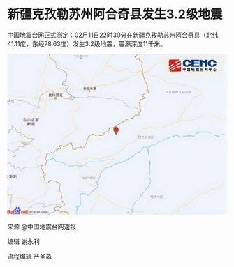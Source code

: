 # 新疆克孜勒苏州阿合奇县发生3.2级地震

中国地震台网正式测定：02月11日22时30分在新疆克孜勒苏州阿合奇县（北纬41.11度，东经78.63度）发生3.2级地震，震源深度11千米。

![1bb982c0a3078c9f709c15857d6da29d.jpg](https://raw.githubusercontent.com/qqhsx/qqnews_image/main/2024/02/11/新疆克孜勒苏州阿合奇县发生3.2级地震/1bb982c0a3078c9f709c15857d6da29d.jpg)

来源 @中国地震台网速报

编辑 谢永利

流程编辑 严圣淼

